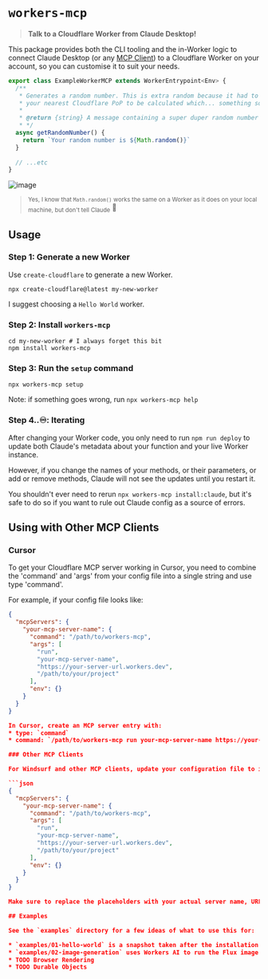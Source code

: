 # `workers-mcp`

> **Talk to a Cloudflare Worker from Claude Desktop!**

This package provides both the CLI tooling and the in-Worker logic to connect Claude Desktop (or any [MCP Client](https://modelcontextprotocol.io/)) to a Cloudflare Worker on your account, so you can customise it to suit your needs.

```ts
export class ExampleWorkerMCP extends WorkerEntrypoint<Env> {
  /**
   * Generates a random number. This is extra random because it had to travel all the way to
   * your nearest Cloudflare PoP to be calculated which... something something lava lamps?
   *
   * @return {string} A message containing a super duper random number
   * */
  async getRandomNumber() {
    return `Your random number is ${Math.random()}`
  }
  
  // ...etc
}
```

![image](https://github.com/user-attachments/assets/c16b2631-4eba-4914-8e26-d6ccea0fc578)

> <sub>Yes, I know that `Math.random()` works the same on a Worker as it does on your local machine, but don't tell Claude</sub> 🤫

## Usage

### Step 1: Generate a new Worker

Use `create-cloudflare` to generate a new Worker.

```shell
npx create-cloudflare@latest my-new-worker
```

I suggest choosing a `Hello World` worker.

### Step 2: Install `workers-mcp`

```shell
cd my-new-worker # I always forget this bit
npm install workers-mcp
```

### Step 3: Run the `setup` command

```shell
npx workers-mcp setup
```

Note: if something goes wrong, run `npx workers-mcp help`

### Step 4..♾️: Iterating

After changing your Worker code, you only need to run `npm run deploy` to update both Claude's metadata about your function and your live Worker instance.

However, if you change the names of your methods, or their parameters, or add or remove methods, Claude will not see the updates until you restart it.

You shouldn't ever need to rerun `npx workers-mcp install:claude`, but it's safe to do so if you want to rule out Claude config as a source of errors.

## Using with Other MCP Clients

### Cursor

To get your Cloudflare MCP server working in Cursor, you need to combine the 'command' and 'args' from your config file into a single string and use type 'command'.

For example, if your config file looks like:

```json
{
  "mcpServers": {
    "your-mcp-server-name": {
      "command": "/path/to/workers-mcp",
      "args": [
        "run",
        "your-mcp-server-name",
        "https://your-server-url.workers.dev",
        "/path/to/your/project"
      ],
      "env": {}
    }
  }
}

In Cursor, create an MCP server entry with:
* type: `command`
* command: `/path/to/workers-mcp run your-mcp-server-name https://your-server-url.workers.dev /path/to/your/project`

### Other MCP Clients

For Windsurf and other MCP clients, update your configuration file to include your worker so you could use the tools directly from the client:

```json
{
  "mcpServers": {
    "your-mcp-server-name": {
      "command": "/path/to/workers-mcp",
      "args": [
        "run",
        "your-mcp-server-name",
        "https://your-server-url.workers.dev",
        "/path/to/your/project"
      ],
      "env": {}
    }
  }
}

Make sure to replace the placeholders with your actual server name, URL, and project path.

## Examples

See the `examples` directory for a few ideas of what to use this for:

* `examples/01-hello-world` is a snapshot taken after the installation instructions above
* `examples/02-image-generation` uses Workers AI to run the Flux image generation model. Claude is really good at suggesting prompts and can actually interpret the outcome and decide what new prompts to try to achieve the outcome you want.
* TODO Browser Rendering
* TODO Durable Objects
